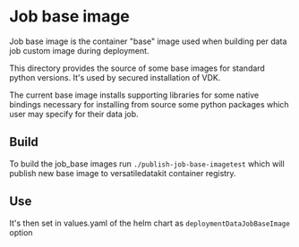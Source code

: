 # Job base image

Job base image is the container "base" image used when building per data job custom image during deployment.

This directory provides the source of some base images for standard python versions.
It's used by secured installation of VDK.

The current base image installs supporting libraries for some native bindings necessary for installing from source
some python packages which user may specify for their data job.

## Build

To build the job_base images run `./publish-job-base-imagetest` which will publish new base image to versatiledatakit container registry.

## Use

It's then set in values.yaml of the helm chart as `deploymentDataJobBaseImage` option 
